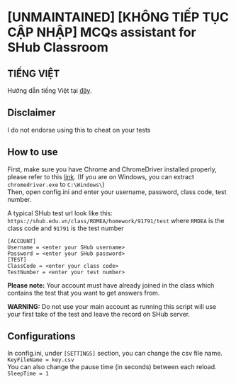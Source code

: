 # [UNMAINTAINED] [KHÔNG TIẾP TỤC CẬP NHẬP] MCQs assistant for SHub Classroom
TIẾNG VIỆT
------
Hướng dẫn tiếng Việt tại [đây](https://github.com/ngpnam261/shub_mcq_assistant/issues/1#issuecomment-614432741).

Disclaimer
------

I do not endorse using this to cheat on your tests

How to use
------

First, make sure you have Chrome and ChromeDriver installed properly, please refer to this [link](https://chromedriver.chromium.org/getting-started). (If you are on Windows, you can extract `chromedriver.exe` to `C:\Windows\`)\
Then, open config.ini and enter your username, password, class code, test number.


A typical SHub test url look like this: `https://shub.edu.vn/class/RDMEA/homework/91791/test` where `RMDEA` is the class code and `91791` is the test number
```
[ACCOUNT]
Username = <enter your SHub username>
Password = <enter your SHub password>
[TEST]
ClassCode = <enter your class code>
TestNumber = <enter your test number>
```
**Please note:** Your account must have already joined in the class which contains the test that you want to get answers from.

**WARNING:** Do not use your main account as running this script will use your first take of the test and leave the record on SHub server.

Configurations
------

In config.ini, under `[SETTINGS]` section, you can change the csv file name.\
`KeyFileName = key.csv`\
You can also change the pause time (in seconds) between each reload.\
`SleepTime = 1`

